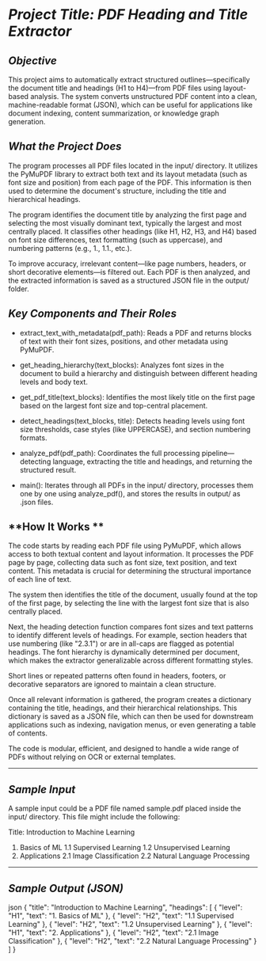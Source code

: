 # *Project Title: PDF Heading and Title Extractor*

## *Objective*

This project aims to automatically extract structured outlines—specifically the document title and headings (H1 to H4)—from PDF files using layout-based analysis. The system converts unstructured PDF content into a clean, machine-readable format (JSON), which can be useful for applications like document indexing, content summarization, or knowledge graph generation.

## *What the Project Does*

The program processes all PDF files located in the input/ directory. It utilizes the PyMuPDF library to extract both text and its layout metadata (such as font size and position) from each page of the PDF. This information is then used to determine the document's structure, including the title and hierarchical headings.

The program identifies the document title by analyzing the first page and selecting the most visually dominant text, typically the largest and most centrally placed. It classifies other headings (like H1, H2, H3, and H4) based on font size differences, text formatting (such as uppercase), and numbering patterns (e.g., 1., 1.1., etc.).

To improve accuracy, irrelevant content—like page numbers, headers, or short decorative elements—is filtered out. Each PDF is then analyzed, and the extracted information is saved as a structured JSON file in the output/ folder.

## *Key Components and Their Roles*

* extract_text_with_metadata(pdf_path): Reads a PDF and returns blocks of text with their font sizes, positions, and other metadata using PyMuPDF.

* get_heading_hierarchy(text_blocks): Analyzes font sizes in the document to build a hierarchy and distinguish between different heading levels and body text.

* get_pdf_title(text_blocks): Identifies the most likely title on the first page based on the largest font size and top-central placement.

* detect_headings(text_blocks, title): Detects heading levels using font size thresholds, case styles (like UPPERCASE), and section numbering formats.

* analyze_pdf(pdf_path): Coordinates the full processing pipeline—detecting language, extracting the title and headings, and returning the structured result.

* main(): Iterates through all PDFs in the input/ directory, processes them one by one using analyze_pdf(), and stores the results in output/ as .json files.

## **How It Works **

The code starts by reading each PDF file using PyMuPDF, which allows access to both textual content and layout information. It processes the PDF page by page, collecting data such as font size, text position, and text content. This metadata is crucial for determining the structural importance of each line of text.

The system then identifies the title of the document, usually found at the top of the first page, by selecting the line with the largest font size that is also centrally placed.

Next, the heading detection function compares font sizes and text patterns to identify different levels of headings. For example, section headers that use numbering (like "2.3.1") or are in all-caps are flagged as potential headings. The font hierarchy is dynamically determined per document, which makes the extractor generalizable across different formatting styles.

Short lines or repeated patterns often found in headers, footers, or decorative separators are ignored to maintain a clean structure.

Once all relevant information is gathered, the program creates a dictionary containing the title, headings, and their hierarchical relationships. This dictionary is saved as a JSON file, which can then be used for downstream applications such as indexing, navigation menus, or even generating a table of contents.

The code is modular, efficient, and designed to handle a wide range of PDFs without relying on OCR or external templates.

---

## *Sample Input*

A sample input could be a PDF file named sample.pdf placed inside the input/ directory. This file might include the following:


Title: Introduction to Machine Learning

1. Basics of ML
1.1 Supervised Learning
1.2 Unsupervised Learning
2. Applications
2.1 Image Classification
2.2 Natural Language Processing


---

## *Sample Output (JSON)*

json
{
  "title": "Introduction to Machine Learning",
  "headings": [
    {
      "level": "H1",
      "text": "1. Basics of ML"
    },
    {
      "level": "H2",
      "text": "1.1 Supervised Learning"
    },
    {
      "level": "H2",
      "text": "1.2 Unsupervised Learning"
    },
    {
      "level": "H1",
      "text": "2. Applications"
    },
    {
      "level": "H2",
      "text": "2.1 Image Classification"
    },
    {
      "level": "H2",
      "text": "2.2 Natural Language Processing"
    }
  ]
}
